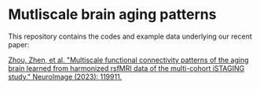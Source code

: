 # Mutliscale brain aging patterns
 
This repository contains the codes and example data underlying our recent paper:

[Zhou, Zhen, et al. "Multiscale functional connectivity patterns of the aging brain learned from harmonized rsfMRI data of the multi-cohort iSTAGING study." NeuroImage (2023): 119911.](https://www.sciencedirect.com/science/article/pii/S1053811923000599)